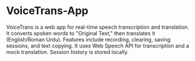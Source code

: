 # VoiceTrans-App
VoiceTrans is a web app for real-time speech transcription and translation. It converts spoken words to "Original Text," then translates it (English/Roman Urdu). Features include recording, clearing, saving sessions, and text copying. It uses Web Speech API for transcription and a mock translation. Session history is stored locally.
